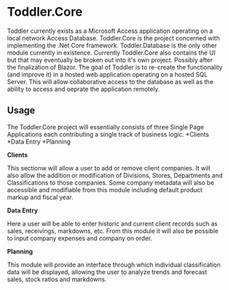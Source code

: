 ﻿Toddler.Core
===============

Toddler currently exists as a Microsoft Access application operating on a local network Access Database.
Toddler.Core is the project concerned with implementing the .Net Core framework.  Toddler.Database is the only other module currently
in existence.  Currently Toddler.Core also contains the UI but that may eventually be broken out into it's own project.
Possibly after the finalization of Blazor.  The goal of Toddler is to re-create the functionality (and improve it) in a hosted
web application operating on a hosted SQL Server.  This will allow collaborative access to the database as well as the ability
to access and oeprate the application remotely.

Usage
----------------

The Toddler.Core project will essentially consists of three Single Page Applications each contributing a single track of business logic.
	*Clients
	*Data Entry
	*Planning

**Clients**

This sectionw will allow a user to add or remove client companies.  It will also allow the addition or modification
of Divisions, Stores, Departments and Classifications to those companies.  Some company metadata will also
be accessible and modifiable from this module including default product markup and fiscal year.

**Data Entry**

Here a user will be able to enter historic and current client records such as sales, receivings, markdowns, etc.  From
this module it will also be possible to input company expenses and company on order.

**Planning**

This module will provide an interface through which individual classification data will be displayed, allowing the user
to analyze trends and forecast sales, stock ratios and markdowns.